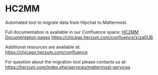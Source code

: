 # HC2MM
Automated tool to migrate data from Hipchat to Mattermost. 

Full documentation is available in our Confluence space:
[HC2MM Documentation pages](https://chicago.herzum.com/confluence/x/za0UB) https://chicago.herzum.com/confluence/x/za0UB

Additional resources are available at: https://chicago.herzum.com/confluence


For question about the migration tool please contacts us at: https://herzum.com/index.php/services/mattermost-services